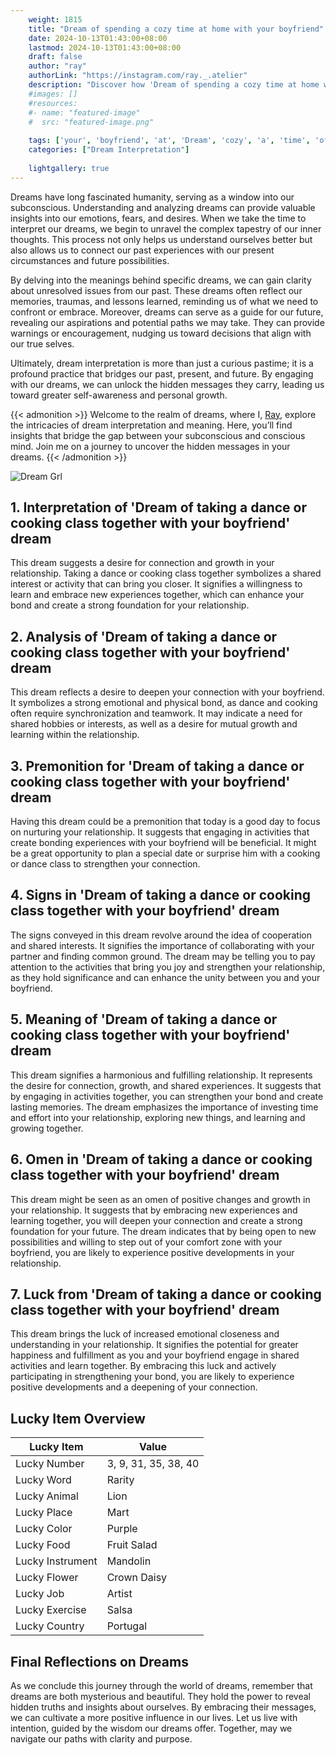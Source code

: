 ```yaml
---
    weight: 1815
    title: "Dream of spending a cozy time at home with your boyfriend"  # Assuming 'title' column exists
    date: 2024-10-13T01:43:00+08:00
    lastmod: 2024-10-13T01:43:00+08:00
    draft: false
    author: "ray"
    authorLink: "https://instagram.com/ray._.atelier"
    description: "Discover how 'Dream of spending a cozy time at home with your boyfriend' can interpret your future and uncover its significant meanings in your life."
    #images: []
    #resources:
    #- name: "featured-image"
    #  src: "featured-image.png"
    
    tags: ['your', 'boyfriend', 'at', 'Dream', 'cozy', 'a', 'time', 'of', 'home', 'with', 'spending']
    categories: ["Dream Interpretation"]
    
    lightgallery: true
---
```

    
Dreams have long fascinated humanity, serving as a window into our subconscious. Understanding and analyzing dreams can provide valuable insights into our emotions, fears, and desires. When we take the time to interpret our dreams, we begin to unravel the complex tapestry of our inner thoughts. This process not only helps us understand ourselves better but also allows us to connect our past experiences with our present circumstances and future possibilities.

By delving into the meanings behind specific dreams, we can gain clarity about unresolved issues from our past. These dreams often reflect our memories, traumas, and lessons learned, reminding us of what we need to confront or embrace. Moreover, dreams can serve as a guide for our future, revealing our aspirations and potential paths we may take. They can provide warnings or encouragement, nudging us toward decisions that align with our true selves.

Ultimately, dream interpretation is more than just a curious pastime; it is a profound practice that bridges our past, present, and future. By engaging with our dreams, we can unlock the hidden messages they carry, leading us toward greater self-awareness and personal growth.

{{< admonition >}}
Welcome to the realm of dreams, where I, [Ray](https://instagram.com/ray._.atelier), explore the intricacies of dream interpretation and meaning. Here, you’ll find insights that bridge the gap between your subconscious and conscious mind. Join me on a journey to uncover the hidden messages in your dreams.
{{< /admonition >}}

![Dream Grl](https://cdn.pixabay.com/photo/2017/11/02/03/35/gothic-2910057_1280.jpg "Dream Grl")

## 1. Interpretation of 'Dream of taking a dance or cooking class together with your boyfriend' dream
 This dream suggests a desire for connection and growth in your relationship. Taking a dance or cooking class together symbolizes a shared interest or activity that can bring you closer. It signifies a willingness to learn and embrace new experiences together, which can enhance your bond and create a strong foundation for your relationship.

## 2. Analysis of 'Dream of taking a dance or cooking class together with your boyfriend' dream
 This dream reflects a desire to deepen your connection with your boyfriend. It symbolizes a strong emotional and physical bond, as dance and cooking often require synchronization and teamwork. It may indicate a need for shared hobbies or interests, as well as a desire for mutual growth and learning within the relationship.

## 3. Premonition for 'Dream of taking a dance or cooking class together with your boyfriend' dream
 Having this dream could be a premonition that today is a good day to focus on nurturing your relationship. It suggests that engaging in activities that create bonding experiences with your boyfriend will be beneficial. It might be a great opportunity to plan a special date or surprise him with a cooking or dance class to strengthen your connection.

## 4. Signs in 'Dream of taking a dance or cooking class together with your boyfriend' dream
 The signs conveyed in this dream revolve around the idea of cooperation and shared interests. It signifies the importance of collaborating with your partner and finding common ground. The dream may be telling you to pay attention to the activities that bring you joy and strengthen your relationship, as they hold significance and can enhance the unity between you and your boyfriend.

## 5. Meaning of 'Dream of taking a dance or cooking class together with your boyfriend' dream
 This dream signifies a harmonious and fulfilling relationship. It represents the desire for connection, growth, and shared experiences. It suggests that by engaging in activities together, you can strengthen your bond and create lasting memories. The dream emphasizes the importance of investing time and effort into your relationship, exploring new things, and learning and growing together.

## 6. Omen in 'Dream of taking a dance or cooking class together with your boyfriend' dream
 This dream might be seen as an omen of positive changes and growth in your relationship. It suggests that by embracing new experiences and learning together, you will deepen your connection and create a strong foundation for your future. The dream indicates that by being open to new possibilities and willing to step out of your comfort zone with your boyfriend, you are likely to experience positive developments in your relationship.

## 7. Luck from 'Dream of taking a dance or cooking class together with your boyfriend' dream
 This dream brings the luck of increased emotional closeness and understanding in your relationship. It signifies the potential for greater happiness and fulfillment as you and your boyfriend engage in shared activities and learn together. By embracing this luck and actively participating in strengthening your bond, you are likely to experience positive developments and a deepening of your connection.

## Lucky Item Overview
| Lucky Item          | Value              |
|---------------|--------------------|
| Lucky Number        | 3, 9, 31, 35, 38, 40  |
| Lucky Word          | Rarity |
| Lucky Animal        | Lion |
| Lucky Place         | Mart     |
| Lucky Color         | Purple     |
| Lucky Food          | Fruit Salad      |
| Lucky Instrument    | Mandolin |
| Lucky Flower        | Crown Daisy    |
| Lucky Job           | Artist       |
| Lucky Exercise      | Salsa  |
| Lucky Country       | Portugal    |


##  Final Reflections on Dreams

As we conclude this journey through the world of dreams, remember that dreams are both mysterious and beautiful. They hold the power to reveal hidden truths and insights about ourselves. By embracing their messages, we can cultivate a more positive influence in our lives. Let us live with intention, guided by the wisdom our dreams offer. Together, may we navigate our paths with clarity and purpose.
